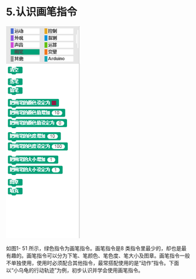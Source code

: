 # 5.认识画笔指令

![](/assets/snap-pen.png)

如图1- 51 所示，绿色指令为画笔指令。画笔指令是8 类指令里最少的，却也是最有趣的。画笔指令可以分为下笔、笔颜色、笔色度、笔大小及图章。画笔指令一般不单独使用，使用时必须配合其他指令，最常搭配使用的是“动作”指令。下面以“小乌龟的行动轨迹”为例，初步认识并学会使用画笔指令。




